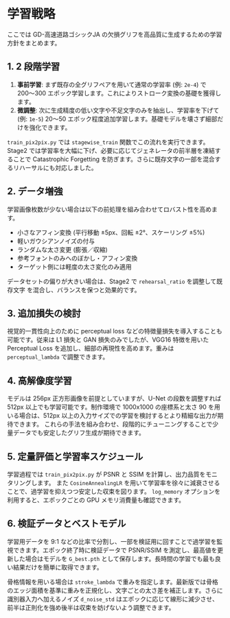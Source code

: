# 学習戦略

ここでは GD-高速道路ゴシックJA の欠損グリフを高品質に生成するための学習方針をまとめます。

## 1. 2 段階学習

1. **事前学習**: まず既存の全グリフペアを用いて通常の学習率 (例: `2e-4`) で 200〜300 エポック学習します。これによりストローク変換の基礎を獲得します。
2. **微調整**: 次に生成精度の低い文字や不足文字のみを抽出し、学習率を下げて (例: `1e-5`) 20〜50 エポック程度追加学習します。基礎モデルを壊さず細部だけを強化できます。

`train_pix2pix.py` では `stagewise_train` 関数でこの流れを実行できます。
Stage2 では学習率を大幅に下げ、必要に応じてジェネレータの前半層を凍結することで Catastrophic Forgetting を防ぎます。さらに既存文字の一部を混合するリハーサルにも対応しました。

## 2. データ増強

学習画像枚数が少ない場合は以下の前処理を組み合わせてロバスト性を高めます。

- 小さなアフィン変換 (平行移動 ±5px、回転 ±2°、スケーリング ±5%)
- 軽いガウシアンノイズの付与
- ランダムな太さ変更 (膨張／収縮)
- 参考フォントのみへのぼかし・アフィン変換
- ターゲット側には軽度の太さ変化のみ適用

データセットの偏りが大きい場合は、Stage2 で `rehearsal_ratio` を調整して既存文字
を混合し、バランスを保つと効果的です。

## 3. 追加損失の検討

視覚的一貫性向上のために perceptual loss などの特徴量損失を導入することも可能です。従来は L1 損失と GAN 損失のみでしたが、VGG16 特徴を用いた Perceptual Loss を追加し、細部の再現性を高めます。重みは `perceptual_lambda` で調整できます。

## 4. 高解像度学習

モデルは 256px 正方形画像を前提としていますが、U-Net の段数を調整すれば 512px 以上でも学習可能です。制作環境で 1000x1000 の座標系と太さ 90 を用いる場合は、512px 以上の入力サイズでの学習を検討するとより精細な出力が期待できます。
これらの手法を組み合わせ、段階的にチューニングすることで少量データでも安定したグリフ生成が期待できます。

## 5. 定量評価と学習率スケジュール

学習過程では `train_pix2pix.py` が PSNR と SSIM を計算し、出力品質をモニタリングします。
また `CosineAnnealingLR` を用いて学習率を徐々に減衰させることで、過学習を抑えつつ安定した収束を図ります。
`log_memory` オプションを利用すると、エポックごとの GPU メモリ消費量も確認できます。

## 6. 検証データとベストモデル

学習用データを 9:1 などの比率で分割し、一部を検証用に回すことで過学習を監視できます。エポック終了時に検証データで PSNR/SSIM を測定し、最高値を更新した場合はモデルを `G_best.pth` として保存します。長時間の学習でも最も良い結果だけを簡単に取得できます。

骨格情報を用いる場合は ``stroke_lambda`` で重みを指定します。最新版では骨格のエッジ面積を基準に重みを正規化し、文字ごとの太さ差を補正します。さらに識別器入力へ加えるノイズ ``d_noise_std`` はエポックに応じて線形に減少させ、前半は正則化を強め後半は収束を妨げないよう調整できます。

